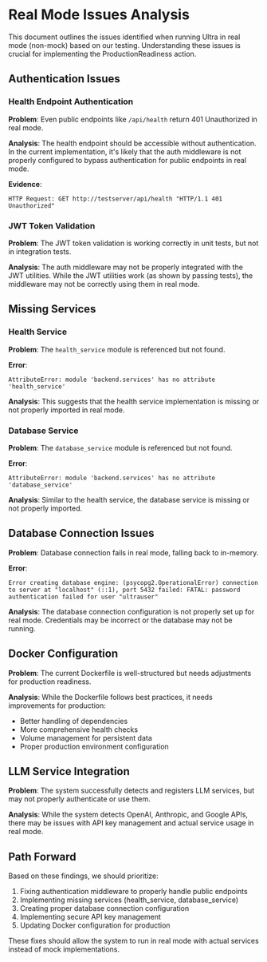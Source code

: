 # Real Mode Issues Analysis

This document outlines the issues identified when running Ultra in real mode (non-mock) based on our testing. Understanding these issues is crucial for implementing the ProductionReadiness action.

## Authentication Issues

### Health Endpoint Authentication

**Problem**: Even public endpoints like `/api/health` return 401 Unauthorized in real mode.

**Analysis**: The health endpoint should be accessible without authentication. In the current implementation, it's likely that the auth middleware is not properly configured to bypass authentication for public endpoints in real mode.

**Evidence**:
```
HTTP Request: GET http://testserver/api/health "HTTP/1.1 401 Unauthorized"
```

### JWT Token Validation

**Problem**: The JWT token validation is working correctly in unit tests, but not in integration tests.

**Analysis**: The auth middleware may not be properly integrated with the JWT utilities. While the JWT utilities work (as shown by passing tests), the middleware may not be correctly using them in real mode.

## Missing Services

### Health Service

**Problem**: The `health_service` module is referenced but not found.

**Error**:
```
AttributeError: module 'backend.services' has no attribute 'health_service'
```

**Analysis**: This suggests that the health service implementation is missing or not properly imported in real mode.

### Database Service

**Problem**: The `database_service` module is referenced but not found.

**Error**:
```
AttributeError: module 'backend.services' has no attribute 'database_service'
```

**Analysis**: Similar to the health service, the database service is missing or not properly imported.

## Database Connection Issues

**Problem**: Database connection fails in real mode, falling back to in-memory.

**Error**:
```
Error creating database engine: (psycopg2.OperationalError) connection to server at "localhost" (::1), port 5432 failed: FATAL: password authentication failed for user "ultrauser"
```

**Analysis**: The database connection configuration is not properly set up for real mode. Credentials may be incorrect or the database may not be running.

## Docker Configuration

**Problem**: The current Dockerfile is well-structured but needs adjustments for production readiness.

**Analysis**: While the Dockerfile follows best practices, it needs improvements for production:
- Better handling of dependencies
- More comprehensive health checks
- Volume management for persistent data
- Proper production environment configuration

## LLM Service Integration

**Problem**: The system successfully detects and registers LLM services, but may not properly authenticate or use them.

**Analysis**: While the system detects OpenAI, Anthropic, and Google APIs, there may be issues with API key management and actual service usage in real mode.

## Path Forward

Based on these findings, we should prioritize:

1. Fixing authentication middleware to properly handle public endpoints
2. Implementing missing services (health_service, database_service)
3. Creating proper database connection configuration
4. Implementing secure API key management
5. Updating Docker configuration for production

These fixes should allow the system to run in real mode with actual services instead of mock implementations.